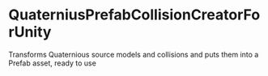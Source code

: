 # QuaterniusPrefabCollisionCreatorForUnity
Transforms Quaternious source models and collisions and puts them into a Prefab asset, ready to use
